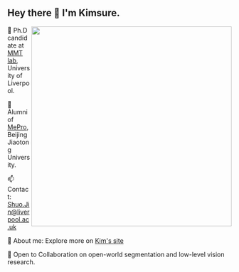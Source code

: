 
<h2> Hey there 👋  I'm Kimsure.</h2>

<img align='right' src="https://github-readme-stats-eight-theta.vercel.app/api?username=Kimsure&show_icons=true" width="450">

🌱 Ph.D candidate at [MMT lab](https://jiminxiao.github.io), University of Liverpool.

🔭 Alumni of [MePro](http://mepro.bjtu.edu.cn), Beijing Jiaotong University.

📫 Contact: Shuo.Jin@liverpool.ac.uk

💬 About me: Explore more on [Kim's site](http://Kimsure.github.io)

👯 Open to Collaboration on open-world segmentation and low-level vision research.

<!--
**Kimsure/Kimsure** is a ✨ _special_ ✨ repository because its `README.md` (this file) appears on your GitHub profile.

Here are some ideas to get you started:

- 🔭 I’m currently working on ...
- 🌱 I’m currently learning ...
- 👯 I’m looking to collaborate on ...
- 🤔 I’m looking for help with ...
- 💬 Ask me about ...
- 📫 How to reach me: ...
- 😄 Pronouns: ...
- ⚡ Fun fact: ...
-->
